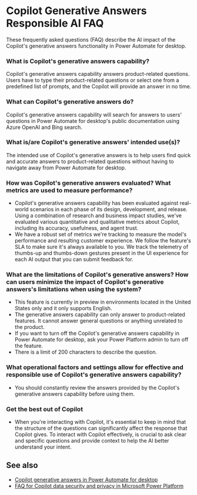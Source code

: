 # Copilot Generative Answers Responsible AI FAQ
These frequently asked questions (FAQ) describe the AI impact of the Copilot's generative answers functionality in Power Automate for desktop.



### What is Copilot's generative answers capability?
Copilot's generative answers capability answers product-related questions. Users have to type their product-related questions or select one from a predefined list of prompts, and the Copilot will provide an answer in no time.



### What can Copilot's generative answers do?

Copilot's generative answers capability will search for answers to users' questions in Power Automate for desktop's public documentation using Azure OpenAI and Bing search.



### What is/are Copilot's generative answers' intended use(s)?

The intended use of Copilot's generative answers is to help users find quick and accurate answers to product-related questions without having to navigate away from Power Automate for desktop.



### How was Copilot's generative answers evaluated? What metrics are used to measure performance?

- Copilot's generative answers capability has been evaluated against real-world scenarios in each phase of its design, development, and release. Using a combination of research and business impact studies, we've evaluated various quantitative and qualitative metrics about Copilot, including its accuracy, usefulness, and agent trust.
- We have a robust set of metrics we're tracking to measure the model's performance and resulting customer experience. We follow the feature's SLA to make sure it's always available to you. We track the telemetry of thumbs-up and thumbs-down gestures present in the UI experience for each AI output that you can submit feedback for.


  
### What are the limitations of Copilot's generative answers? How can users minimize the impact of Copilot's generative answers's limitations when using the system?
  
- This feature is currently in preview in environments located in the United States only and it only supports English.
- The generative answers capability can only answer to product-related features. It cannot answer general questions or anything unrelated to the product.
- If you want to turn off the Copilot's generative answers capability in Power Automate for desktop, ask your Power Platform admin to turn off the feature.
- There is a limit of 200 characters to describe the question.


  
### What operational factors and settings allow for effective and responsible use of Copilot's generative answers capability?

- You should constantly review the answers provided by the Copilot's generative answers capability before using them.


  
### Get the best out of Copilot 

- When you're interacting with Copilot, it's essential to keep in mind that the structure of the questions can significantly affect the response that Copilot gives. To interact with Copilot effectively, is crucial to ask clear and specific questions and provide context to help the AI better understand your intent.

## See also
- [Copilot generative answers in Power Automate for desktop](/desktop-flows/copilot-in-power-automate-for-desktop.md)
- [FAQ for Copilot data security and privacy in Microsoft Power Platform](/power-platform/faqs-copilot-data-security-privacy)

